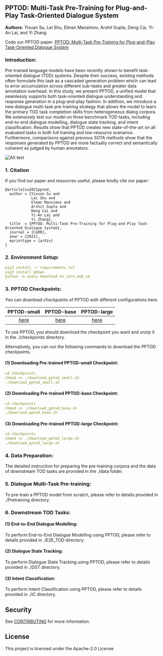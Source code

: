 ## PPTOD: Multi-Task Pre-Training for Plug-and-Play Task-Oriented Dialogue System
**Authors**: Yixuan Su, Lei Shu, Elman Mansimov, Arshit Gupta, Deng Cai, Yi-An Lai, and Yi Zhang

Code our PPTOD paper: [PPTOD: Multi-Task Pre-Training for Plug-and-Play Task-Oriented Dialogue System]()

### Introduction:
Pre-trained language models have been recently shown to benefit task-oriented dialogue (TOD) systems. Despite their success, existing methods often formulate this task as a cascaded generation problem which can lead to error accumulation across different sub-tasks and greater data annotation overhead. In this study, we present PPTOD, a unified model that seamlessly supports both task-oriented dialogue understanding and response generation in a plug-and-play fashion. In addition, we introduce a new dialogue multi-task pre-training strategy that allows the model to learn the primary TOD task completion skills from heterogeneous dialog corpora. We extensively test our model on three benchmark TOD tasks, including end-to-end dialogue modelling, dialogue state tracking, and intent classification. Results show that PPTOD creates new state-of-the-art on all evaluated tasks in both full training and low-resource scenarios. Furthermore, comparisons against previous SOTA methods show that the responses generated by PPTOD are more factually correct and semantically coherent as judged by human annotators.

![Alt text](https://github.com/awslabs/pptod/blob/main/overview.png)

### 1. Citation
If you find our paper and resources useful, please kindly cite our paper:

    @article{su2021pptod,
      author = {Yixuan Su and
                Lei Shu and
                Elman Mansimov and
                Arshit Gupta and
                Deng Cai and
                Yi-An Lai and
                Yi Zhang},
      title  = {PPTOD: Multi-Task Pre-Training for Plug-and-Play Task-Oriented Dialogue System},
      journal = {CoRR},
      year = {2021},
      eprinttype = {arXiv}
    }
    
### 2. Environment Setup:
```yaml
pip3 install -r requirements.txt
pip3 install gdown
python -m spacy download en_core_web_sm
```

### 3. PPTOD Checkpoints:
You can download checkpoints of PPTOD with different configurations here.

| PPTOD-small       | PPTOD-base          | PPTOD-large  |
| :-------------: |:-------------:| :-----:|
| [here](https://pptod.s3.amazonaws.com/Pretrain/small.zip)      | [here](https://drive.google.com/file/d/1EEp9vAwg4vi-MCFBa5Q75oqrXnfu2UJt/view?usp=sharing) | [here](https://drive.google.com/file/d/1rz7LMxxZA7OO96Iy0U3oVzqLbdZERoB5/view?usp=sharing) |

To use PPTOD, you should download the checkpoint you want and unzip it in the ./checkpoints directory.

Alternatively, you can run the following commands to download the PPTOD checkpoints.

#### (1) Downloading Pre-trained PPTOD-small Checkpoint:
```yaml
cd checkpoints
chmod +x ./download_pptod_small.sh
./download_pptod_small.sh
```

#### (2) Downloading Pre-trained PPTOD-base Checkpoint:
```yaml
cd checkpoints
chmod +x ./download_pptod_base.sh
./download_pptod_base.sh
```

#### (3) Downloading Pre-trained PPTOD-large Checkpoint:
```yaml
cd checkpoints
chmod +x ./download_pptod_large.sh
./download_pptod_large.sh
```

### 4. Data Preparation:
The detailed instruction for preparing the pre-training corpora and the data of downstream TOD tasks are provided in the ./data folder.

### 5. Dialogue Multi-Task Pre-training:
To pre-train a PPTOD model from scratch, please refer to details provided in ./Pretraining directory.

### 6. Downstream TOD Tasks:
#### (1) End-to-End Dialogue Modelling:
To perform End-to-End Dialogue Modelling using PPTOD, please refer to details provided in ./E2E_TOD directory. 

#### (2) Dialogue State Tracking:
To perform Dialogue State Tracking using PPTOD, please refer to details provided in ./DST directory. 

#### (3) Intent Classification:
To perform Intent Classification using PPTOD, please refer to details provided in ./IC directory. 


## Security

See [CONTRIBUTING](CONTRIBUTING.md#security-issue-notifications) for more information.

## License

This project is licensed under the Apache-2.0 License.

